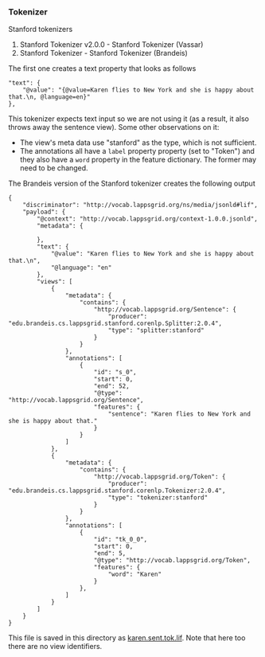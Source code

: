 ### Tokenizer

Stanford tokenizers

1. Stanford Tokenizer v2.0.0 - Stanford Tokenizer (Vassar)
2. Stanford Tokenizer - Stanford Tokenizer (Brandeis)

The first one creates a text property that looks as follows

```
"text": {
    "@value": "{@value=Karen flies to New York and she is happy about that.\n, @language=en}"
},
```

This tokenizer expects text input so we are not using it (as a result, it also throws away the sentence view). Some other observations on it:

- The view's meta data use "stanford" as the type, which is not sufficient.
- The annotations all have a `label` property property (set to "Token") and they also have a `word` property in the feature dictionary. The former may need to be changed.

The Brandeis version of the Stanford tokenizer creates the following output

```
{
    "discriminator": "http://vocab.lappsgrid.org/ns/media/jsonld#lif",
    "payload": {
        "@context": "http://vocab.lappsgrid.org/context-1.0.0.jsonld",
        "metadata": {

        },
        "text": {
            "@value": "Karen flies to New York and she is happy about that.\n",
            "@language": "en"
        },
        "views": [
            {
                "metadata": {
                    "contains": {
                        "http://vocab.lappsgrid.org/Sentence": {
                            "producer": "edu.brandeis.cs.lappsgrid.stanford.corenlp.Splitter:2.0.4",
                            "type": "splitter:stanford"
                        }
                    }
                },
                "annotations": [
                    {
                        "id": "s_0",
                        "start": 0,
                        "end": 52,
                        "@type": "http://vocab.lappsgrid.org/Sentence",
                        "features": {
                            "sentence": "Karen flies to New York and she is happy about that."
                        }
                    }
                ]
            },
            {
                "metadata": {
                    "contains": {
                        "http://vocab.lappsgrid.org/Token": {
                            "producer": "edu.brandeis.cs.lappsgrid.stanford.corenlp.Tokenizer:2.0.4",
                            "type": "tokenizer:stanford"
                        }
                    }
                },
                "annotations": [
                    {
                        "id": "tk_0_0",
                        "start": 0,
                        "end": 5,
                        "@type": "http://vocab.lappsgrid.org/Token",
                        "features": {
                            "word": "Karen"
                        }
                    },
                ]
            }
        ]
    }
}
```

This file is saved in this directory as [karen.sent.tok.lif](karen.sent.tok.lif). Note that here too there are no view identifiers.

